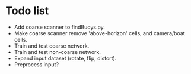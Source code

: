 # Todo list

* Add coarse scanner to findBuoys.py.
* Make coarse scanner remove 'above-horizon' cells, and camera/boat cells.
* Train and test coarse network.
* Train and test non-coarse network.
* Expand input dataset (rotate, flip, distort).
* Preprocess input?
